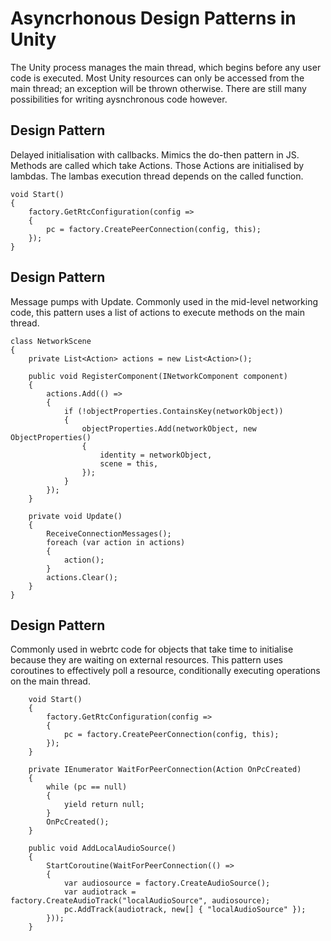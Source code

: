# Asyncrhonous Design Patterns in Unity

The Unity process manages the main thread, which begins before any user code is executed. Most Unity resources can only be accessed from the main thread; an exception will be thrown otherwise.
There are still many possibilities for writing aysnchronous code however.

## Design Pattern

Delayed initialisation with callbacks. Mimics the do-then pattern in JS. Methods are called which take Actions. Those Actions are initialised by lambdas. The lambas execution thread depends on the called function.

```
void Start()
{
	factory.GetRtcConfiguration(config =>
	{
		pc = factory.CreatePeerConnection(config, this);
	});           
}
```

## Design Pattern

Message pumps with Update. Commonly used in the mid-level networking code, this pattern uses a list of actions to execute methods on the main thread.

```
class NetworkScene
{
	private List<Action> actions = new List<Action>();

	public void RegisterComponent(INetworkComponent component)
	{
		actions.Add(() => 
		{
			if (!objectProperties.ContainsKey(networkObject))
			{
				objectProperties.Add(networkObject, new ObjectProperties()
				{
					identity = networkObject,
					scene = this,
				});
			}
		});
	}
	
	private void Update()
	{
		ReceiveConnectionMessages();
		foreach (var action in actions)
		{
			action();
		}
		actions.Clear();
	}
}
```


## Design Pattern

Commonly used in webrtc code for objects that take time to initialise because they are waiting on external resources. This pattern uses coroutines to effectively poll a resource, conditionally executing operations on the main thread.

```
	void Start()
	{
		factory.GetRtcConfiguration(config =>
		{
			pc = factory.CreatePeerConnection(config, this);
		});           
	}

	private IEnumerator WaitForPeerConnection(Action OnPcCreated)
	{
		while (pc == null)
		{
			yield return null;
		}
		OnPcCreated();
	}

	public void AddLocalAudioSource()
	{
		StartCoroutine(WaitForPeerConnection(() =>
		{
			var audiosource = factory.CreateAudioSource();
			var audiotrack = factory.CreateAudioTrack("localAudioSource", audiosource);
			pc.AddTrack(audiotrack, new[] { "localAudioSource" });
		}));
	}
```